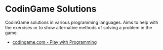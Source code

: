 # CodinGame Solutions
CodinGame solutions in various programming languages. Aims to help with the exercises or to show alternative methods of
solving a problem in the game.

- [codingame.com - Play with Programming](https://www.codingame.com)
